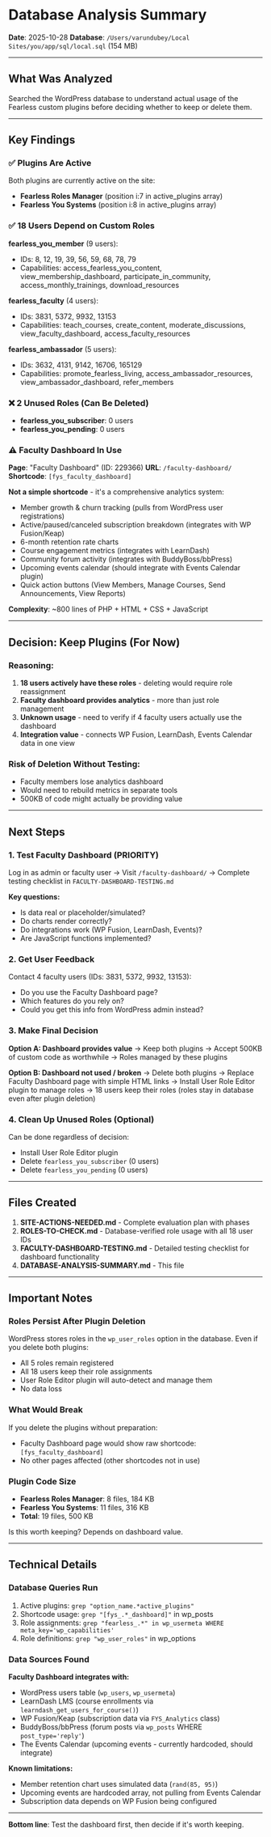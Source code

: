 # Database Analysis Summary

**Date**: 2025-10-28
**Database**: `/Users/varundubey/Local Sites/you/app/sql/local.sql` (154 MB)

---

## What Was Analyzed

Searched the WordPress database to understand actual usage of the Fearless custom plugins before deciding whether to keep or delete them.

---

## Key Findings

### ✅ Plugins Are Active
Both plugins are currently active on the site:
- **Fearless Roles Manager** (position i:7 in active_plugins array)
- **Fearless You Systems** (position i:8 in active_plugins array)

### ✅ 18 Users Depend on Custom Roles

**fearless_you_member** (9 users):
- IDs: 8, 12, 19, 39, 56, 59, 68, 78, 79
- Capabilities: access_fearless_you_content, view_membership_dashboard, participate_in_community, access_monthly_trainings, download_resources

**fearless_faculty** (4 users):
- IDs: 3831, 5372, 9932, 13153
- Capabilities: teach_courses, create_content, moderate_discussions, view_faculty_dashboard, access_faculty_resources

**fearless_ambassador** (5 users):
- IDs: 3632, 4131, 9142, 16706, 165129
- Capabilities: promote_fearless_living, access_ambassador_resources, view_ambassador_dashboard, refer_members

### ❌ 2 Unused Roles (Can Be Deleted)
- **fearless_you_subscriber**: 0 users
- **fearless_you_pending**: 0 users

### ⚠️ Faculty Dashboard In Use

**Page**: "Faculty Dashboard" (ID: 229366)
**URL**: `/faculty-dashboard/`
**Shortcode**: `[fys_faculty_dashboard]`

**Not a simple shortcode** - it's a comprehensive analytics system:
- Member growth & churn tracking (pulls from WordPress user registrations)
- Active/paused/canceled subscription breakdown (integrates with WP Fusion/Keap)
- 6-month retention rate charts
- Course engagement metrics (integrates with LearnDash)
- Community forum activity (integrates with BuddyBoss/bbPress)
- Upcoming events calendar (should integrate with Events Calendar plugin)
- Quick action buttons (View Members, Manage Courses, Send Announcements, View Reports)

**Complexity**: ~800 lines of PHP + HTML + CSS + JavaScript

---

## Decision: Keep Plugins (For Now)

### Reasoning:

1. **18 users actively have these roles** - deleting would require role reassignment
2. **Faculty dashboard provides analytics** - more than just role management
3. **Unknown usage** - need to verify if 4 faculty users actually use the dashboard
4. **Integration value** - connects WP Fusion, LearnDash, Events Calendar data in one view

### Risk of Deletion Without Testing:

- Faculty members lose analytics dashboard
- Would need to rebuild metrics in separate tools
- 500KB of code might actually be providing value

---

## Next Steps

### 1. Test Faculty Dashboard (PRIORITY)

Log in as admin or faculty user → Visit `/faculty-dashboard/` → Complete testing checklist in `FACULTY-DASHBOARD-TESTING.md`

**Key questions:**
- Is data real or placeholder/simulated?
- Do charts render correctly?
- Do integrations work (WP Fusion, LearnDash, Events)?
- Are JavaScript functions implemented?

### 2. Get User Feedback

Contact 4 faculty users (IDs: 3831, 5372, 9932, 13153):
- Do you use the Faculty Dashboard page?
- Which features do you rely on?
- Could you get this info from WordPress admin instead?

### 3. Make Final Decision

**Option A: Dashboard provides value**
→ Keep both plugins
→ Accept 500KB of custom code as worthwhile
→ Roles managed by these plugins

**Option B: Dashboard not used / broken**
→ Delete both plugins
→ Replace Faculty Dashboard page with simple HTML links
→ Install User Role Editor plugin to manage roles
→ 18 users keep their roles (roles stay in database even after plugin deletion)

### 4. Clean Up Unused Roles (Optional)

Can be done regardless of decision:
- Install User Role Editor plugin
- Delete `fearless_you_subscriber` (0 users)
- Delete `fearless_you_pending` (0 users)

---

## Files Created

1. **SITE-ACTIONS-NEEDED.md** - Complete evaluation plan with phases
2. **ROLES-TO-CHECK.md** - Database-verified role usage with all 18 user IDs
3. **FACULTY-DASHBOARD-TESTING.md** - Detailed testing checklist for dashboard functionality
4. **DATABASE-ANALYSIS-SUMMARY.md** - This file

---

## Important Notes

### Roles Persist After Plugin Deletion
WordPress stores roles in the `wp_user_roles` option in the database. Even if you delete both plugins:
- All 5 roles remain registered
- All 18 users keep their role assignments
- User Role Editor plugin will auto-detect and manage them
- No data loss

### What Would Break
If you delete the plugins without preparation:
- Faculty Dashboard page would show raw shortcode: `[fys_faculty_dashboard]`
- No other pages affected (other shortcodes not in use)

### Plugin Code Size
- **Fearless Roles Manager**: 8 files, 184 KB
- **Fearless You Systems**: 11 files, 316 KB
- **Total**: 19 files, 500 KB

Is this worth keeping? Depends on dashboard value.

---

## Technical Details

### Database Queries Run

1. Active plugins: `grep "option_name.*active_plugins"`
2. Shortcode usage: `grep "[fys_.*_dashboard]"` in wp_posts
3. Role assignments: `grep "fearless_.*" in wp_usermeta WHERE meta_key='wp_capabilities'`
4. Role definitions: `grep "wp_user_roles"` in wp_options

### Data Sources Found

**Faculty Dashboard integrates with:**
- WordPress users table (`wp_users`, `wp_usermeta`)
- LearnDash LMS (course enrollments via `learndash_get_users_for_course()`)
- WP Fusion/Keap (subscription data via `FYS_Analytics` class)
- BuddyBoss/bbPress (forum posts via `wp_posts` WHERE `post_type='reply'`)
- The Events Calendar (upcoming events - currently hardcoded, should integrate)

**Known limitations:**
- Member retention chart uses simulated data (`rand(85, 95)`)
- Upcoming events are hardcoded array, not pulling from Events Calendar
- Subscription data depends on WP Fusion being configured

---

**Bottom line**: Test the dashboard first, then decide if it's worth keeping.
